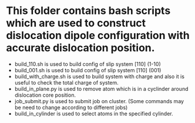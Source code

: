 This folder contains bash scripts which are used to construct dislocation dipole configuration with accurate dislocation position.
===================================================================================================================================

* build_110.sh is used to build config of slip system [110] (1-10)
* build_001.sh is used to build config of slip system [110] (001)
* build_with_charge.sh is used to build system with charge and also it is useful to check the total charge of system.
* build_in_plane.py is used to remove atom which is in a cyclinder around dislocation core position.
* job_submit.py is used to submit job on cluster. (Some commands may be need to change according to different jobs)
* build_in_cylinder is used to select atoms in the specified cylinder.
